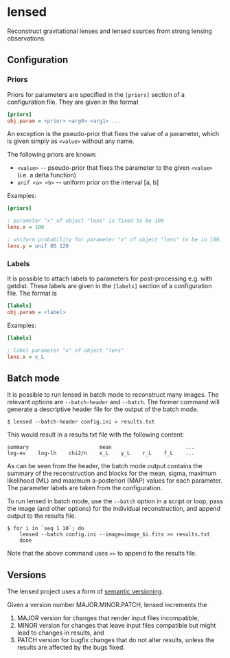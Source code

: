 lensed
======

Reconstruct gravitational lenses and lensed sources from strong lensing observations.


Configuration
-------------

### Priors

Priors for parameters are specified in the `[priors]` section of a configuration
file. They are given in the format

```ini
[priors]
obj.param = <prior> <arg0> <arg1> ...
```

An exception is the pseudo-prior that fixes the value of a parameter, which is
given simply as `<value>` without any name.

The following priors are known:

-   `<value>` -- pseudo-prior that fixes the parameter to the given `<value>`
    (i.e. a delta function)
-   `unif <a> <b>` -- uniform prior on the interval [a, b]

Examples:

```ini
[priors]

; parameter "x" of object "lens" is fixed to be 100
lens.x = 100

; uniform probability for parameter "x" of object "lens" to be in [80, 120]
lens.y = unif 80 120
```


### Labels

It is possible to attach labels to parameters for post-processing e.g. with
getdist. These labels are given in the `[labels]` section of a configuration
file. The format is

```ini
[labels]
obj.param = <label>
```

Examples:

```ini
[labels]

; label parameter "x" of object "lens"
lens.x = x_L
```


Batch mode
----------

It is possible to run lensed in batch mode to reconstruct many images. The
relevant options are `--batch-header` and `--batch`. The former command will
generate a descriptive header file for the output of the batch mode.

    $ lensed --batch-header config.ini > results.txt

This would result in a results.txt file with the following content:

    summary                       mean                        ...
    log-ev    log-lh    chi2/n    x_L    y_L    r_L    f_L    ...

As can be seen from the header, the batch mode output contains the summary
of the reconstruction and blocks for the mean, sigma, maximum likelihood (ML)
and maximum a-posteriori (MAP) values for each parameter. The parameter labels
are taken from the configuration.

To run lensed in batch mode, use the `--batch` option in a script or loop, pass
the image (and other options) for the individual reconstruction, and append
output to the results file.

    $ for i in `seq 1 10`; do
        lensed --batch config.ini --image=image_$i.fits >> results.txt
        done

Note that the above command uses `>>` to append to the results file.


Versions
--------

The lensed project uses a form of [semantic versioning](http://semver.org).

Given a version number MAJOR.MINOR.PATCH, lensed increments the

1.  MAJOR version for changes that render input files incompatible,
2.  MINOR version for changes that leave input files compatible but might
    lead to changes in results, and
3.  PATCH version for bugfix changes that do not alter results, unless the
    results are affected by the bugs fixed.
